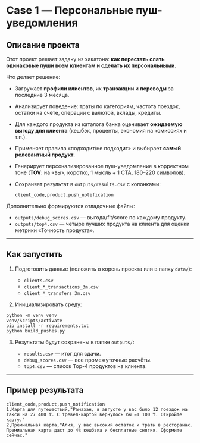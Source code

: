 
# Case 1 — Персональные пуш-уведомления

## Описание проекта

Этот проект решает задачу из хакатона: **как перестать слать одинаковые пуши всем клиентам и сделать их персональными**.

Что делает решение:

* Загружает **профили клиентов**, их **транзакции** и **переводы** за последние 3 месяца.
* Анализирует поведение: траты по категориям, частота поездок, остатки на счёте, операции с валютой, вклады, кредиты.
* Для каждого продукта из каталога банка оценивает **ожидаемую выгоду для клиента** (кешбэк, проценты, экономия на комиссиях и т.п.).
* Применяет правила «подходит/не подходит» и выбирает **самый релевантный продукт**.
* Генерирует персонализированное пуш-уведомление в корректном тоне (**TOV**: на «вы», коротко, 1 мысль + 1 CTA, 180–220 символов).
* Сохраняет результат в `outputs/results.csv` с колонками:

  ```
  client_code,product,push_notification
  ```

Дополнительно формируются отладочные файлы:

* `outputs/debug_scores.csv` — выгода/fit/score по каждому продукту.
* `outputs/top4.csv` — четыре лучших продукта на клиента для оценки метрики «Точность продукта».

---

## Как запустить

1. Подготовить данные (положить в корень проекта или в папку `data/`):

   * `clients.csv`
   * `client_*_transactions_3m.csv`
   * `client_*_transfers_3m.csv`

2. Инициализировать среду:
  ```
  python -m venv venv
  venv/Scripts/activate
  pip install -r requirements.txt
  python build_pushes.py
  ```

3. Результаты будут сохранены в папке `outputs/`:

   * `results.csv` — итог для сдачи.
   * `debug_scores.csv` — все промежуточные расчёты.
   * `top4.csv` — список Top-4 продуктов на клиента.

---

## Пример результата

```csv
client_code,product,push_notification
1,Карта для путешествий,"Рамазан, в августе у вас было 12 поездок на такси на 27 400 ₸. С тревел-картой вернулось бы ≈1 100 ₸. Откройте карту."
2,Премиальная карта,"Алия, у вас высокий остаток и траты в ресторанах. Премиальная карта даст до 4% кешбэка и бесплатные снятия. Оформите сейчас."
```


